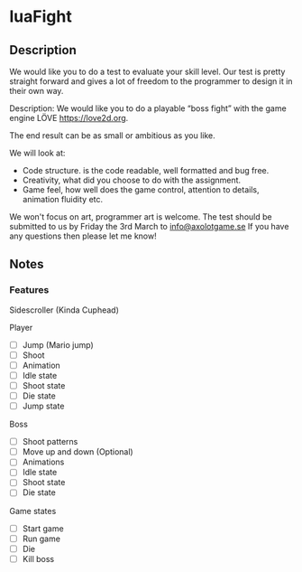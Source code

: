 # luaFight

## Description

We would like you to do a test to evaluate your skill level.
Our test is pretty straight forward and gives a lot of freedom to the programmer
to design it in their own way.

Description:
We would like you to do a playable “boss fight” with the game engine LÖVE
https://love2d.org.

The end result can be as small or ambitious as you like.

We will look at:
* Code structure. is the code readable, well formatted and bug free.
* Creativity, what did you choose to do with the assignment.
* Game feel, how well does the game control, attention to details, animation fluidity etc.

We won't focus on art, programmer art is welcome.
The test should be submitted to us by Friday the 3rd March to info@axolotgame.se
If you have any questions then please let me know!

## Notes

### Features

Sidescroller (Kinda Cuphead)

Player 
- [ ] Jump (Mario jump)
- [ ] Shoot
- [ ] Animation
- [ ] Idle state
- [ ] Shoot state
- [ ] Die state
- [ ] Jump state

Boss
- [ ] Shoot patterns
- [ ] Move up and down (Optional)
- [ ] Animations
- [ ] Idle state
- [ ] Shoot state
- [ ] Die state

Game states
- [ ] Start game
- [ ] Run game
- [ ] Die 
- [ ] Kill boss
